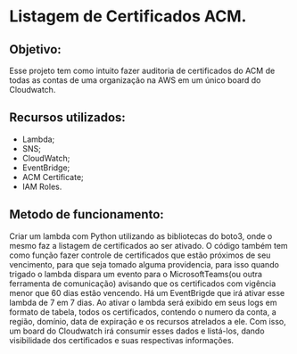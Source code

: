 # Listagem de Certificados ACM.

## Objetivo:
Esse projeto tem como intuito fazer auditoria de certificados do ACM de todas as contas de uma organização na AWS em um único board do Cloudwatch.

## Recursos utilizados:
* Lambda;
* SNS;
* CloudWatch;
* EventBridge;
* ACM Certificate;
* IAM Roles.

## Metodo de funcionamento:
Criar um lambda com Python utilizando as bibliotecas do boto3, onde o mesmo faz a listagem de certificados ao ser ativado. O código também tem como função fazer controle de certificados que estão próximos de seu vencimento, para que seja tomado alguma providencia, para isso quando trigado o lambda dispara um evento para o MicrosoftTeams(ou outra ferramenta de comunicação) avisando que os certificados com vigência menor que 60 dias estão vencendo. Há um EventBrigde que irá ativar esse lambda de 7 em 7 dias.
Ao ativar o lambda será exibido em seus logs em formato de tabela, todos os certificados, contendo o numero da conta, a região, domínio, data de expiração e os recursos atrelados a ele. Com isso, um board do Cloudwatch irá consumir esses dados e listá-los, dando visibilidade dos certificados e suas respectivas informações.